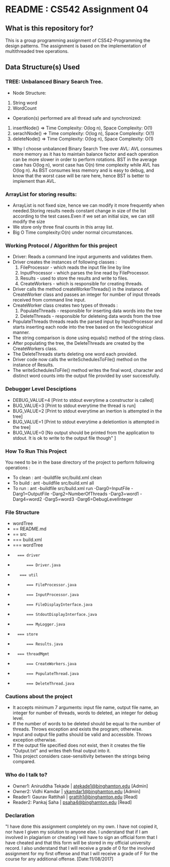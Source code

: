 # README : CS542 Assignment 04 #

## What is this repository for? ##

This is a group programming assignment of CS542-Programming the design patterns.
The assignment is based on the implementation of multithreaded tree operations.

## Data Structure(s) Used ##

### TREE: Unbalanced Binary Search Tree.

* Node Structure: 
 1. String word
 2. WordCount
 
* Operation(s) performed are all thread safe and synchronized:
 1. insertNode() => Time Complexity: O(log n), Space Complexity: O(1)
 2. serachNode() => Time complexity: O(log n), Space Complexity: O(1)
 3. deleteNode() => Time Complexity: O(log n), Space Complexity: O(1)

* Why I choose unbalanced Binary Search Tree over AVL: AVL consumes more memory as it has to maintain balance factor and each operation can be more slower in order to perform rotations. BST in the average case has O(log n), worst case has O(n) time complexity while AVL has O(log n). As BST consumes less memory and is easy to debug, and know that the worst case will be rare here, hence BST is better to implement than AVL. 

### ArrayList for storing results:

* ArrayList is not fixed size, hence we can modify it more frequently when needed.Storing results needs constant change in size of the list according to the test cases.Even if we set an initial size, we can still modify the size 
* We store only three final counts in this array list.
* Big O Time complexity:O(n) under normal circumstances.

### Working Protocol / Algorithm for this project ###

* Driver: Reads a command line input arguments and validates them. 
* Driver creates the instances of following classes :
	1. FileProcessor - which reads the input file line by line
	2. InputProcessor - which parses the line read by FileProcessor.
	3. Results - used to store the results and write to files.
	4. CreateWorkers - which is responsible for creating threads.
* Driver calls the method createWorkerThreads() in the instance of CreateWorker class and passes an integer for number of input threads received from command line input.
* CreateWorker class creates two types of threads : 
	1. PopulateThreads - responsible for inserting data words into the tree
	2. DeleteThreads - responsible for deleteing data words from the tree
* PopulateThreads threads reads the parsed input by InputProcessor and starts inserting each node into the tree based on the lexicograhical manner.
* The string comparison is done using equals() method of the string class.
* After populating the tree, the DeleteThreads are created by the CreateWorkers class.
* The DeleteThreads starts deleting one word each provided.
* Driver code now calls the writeSchedulesToFile() method on the instance of Results.
* The writeSchedulesToFile() method writes the final word, character and distinct word counts into the output file provided by user successfully.

### Debugger Level Desciptions ###

* DEBUG_VALUE=4 [Print to stdout everytime a constructor is called]
* BUG_VALUE=3 [Print to stdout everytime the thread is run] 
* BUG_VALUE=2 [Print to stdout everytime an inertion is attempted in the tree]
* BUG_VALUE=1 [Print to stdout everytime a deletiontion is attempted in the tree]
* BUG_VALUE=0 [No output should be printed from the application to stdout. It is ok to write to the output file though" ]

### How To Run This Project ###

You need to be in the base directory of the project to perform following operations :

* To clean : ant -buildfile src/build.xml clean
* To build : ant -buildfile src/build.xml all
* To run : ant -buildfile src/build.xml run -Darg0=InputFile -Darg1=OutputFile -Darg2=NumberOfThreads -Darg3=word1 -Darg4=word2 -Darg5=word3 -Darg6=DebugLevelInteger

### File Structure ###

* wordTree 
* == README.md
* == src
*	=== build.xml
*	=== wordTree
*      	=== driver
*           === Driver.java
*        === util
*           === FileProcessor.java
*           === InputProcessor.java
*           === FileDisplayInterface.java
*           === StdoutDisplayInterface.java 
*   		=== MyLogger.java 
* 	   	=== store
*	   		=== Results.java
*	   	=== threadMgmt
*	   		=== CreateWorkers.java
*	   		=== PopulateThread.java
*	   		=== DeleteThread.java

### Cautions about the project ###

* It accepts minimum 7 arguments: input file name, output file name, an integer for number of threads, words to deleted, an integer for debug level.
* If the number of words to be deleted should be equal to the number of threads. Throws exception and exists the program; otherwise.
* Input and output file paths should be valid and accessible. Throws exception otherwise.
* If the output file specified does not exist, then it creates the file "Output.txt" and writes theh final output into it.
* This project considers case-sensitivity between the strings being compared.

### Who do I talk to? ###

* Owner1: Aniruddha Tekade | atekade1@binghamton.edu [Admin]
* Owner2: Vidhi Kamdar | vkamdar1@binghamton.edu [Admin]
* Reader1: Gaurav Rattihali | grattih1@binghamton.edu [Read]
* Reader2: Pankaj Saha | psaha4@binghamton.edu [Read]

### Declaration ###

"I have done this assignment completely on my own. I have not copied 
it, nor have I given my solution to anyone else. I understand that if
I am involved in plagiarism or cheating I will have to sign an
official form that I have cheated and that this form will be stored in
my official university record. I also understand that I will receive a
grade of 0 for the involved assignment for my first offense and that I
will receive a grade of F for the course for any additional
offense. [Date:11/08/2017]
